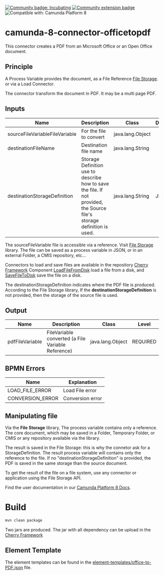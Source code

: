 [![Community badge: Incubating](https://img.shields.io/badge/Lifecycle-Incubating-blue)](https://github.com/Camunda-Community-Hub/community/blob/main/extension-lifecycle.md#incubating-)
[![Community extension badge](https://img.shields.io/badge/Community%20Extension-An%20open%20source%20community%20maintained%20project-FF4700)](https://github.com/camunda-community-hub/community)
![Compatible with: Camunda Platform 8](https://img.shields.io/badge/Compatible%20with-Camunda%20Platform%208-0072Ce)


# camunda-8-connector-officetopdf

This connector creates a PDF from an Microsoft Office or an Open Office document.

## Principle
A Process Variable provides the document, as a File Reference [File Storage](https://github.com/camunda-community-hub/zebee-cherry-filestorage).
or via a Load Connector.

The connector transform the document in PDF. It may be a multi page PDF.

## Inputs
| Name                           | Description                                                                                                         | Class             | Default | Level     |
|--------------------------------|---------------------------------------------------------------------------------------------------------------------|-------------------|---------|-----------|
| sourceFileVariableFileVariable | For the file to convert                                                                                             | java.lang.Object  |         | REQUIRED  |
| destinationFileName            | Destination file name                                                                                               | java.lang.String  |         | REQUIRED  |
| destinationStorageDefinition   | Storage Definition use to describe how to save the file. If not provided, the Source file's storage definition is used. | java.lang.String  | JSON    | OPTIONAL  |


The sourceFileVariable file is accessible via a reference. Visit [File Storage](https://github.com/camunda-community-hub/zebee-cherry-filestorage) library.
The file can be saved as a process variable in JSON, or in an external Folder, a CMIS repository, etc...

Connectors to load and save files are available in the repository [Cherry Framework](https://github.com/camunda-community-hub/zeebe-cherry-framework)
Component [LoadFileFromDisk](https://github.com/camunda-community-hub/zeebe-cherry-framework/tree/main/src/main/java/io/camunda/cherry/files/LoadFileFromDiskWorker.java)
load a file from a disk, and [SaveFileToDisk](https://github.com/camunda-community-hub/zeebe-cherry-framework/tree/main/src/main/java/io/camunda/cherry/files/SaveFileToDiskWorker.java) save the file on a disk.

The destinationStorageDefinition indicates where the PDF file is produced. According to the File Storage library,
If the **destinationStorageDefinition** is not provided, then the storage of the source file is used. 


## Output
| Name             | Description                                         | Class             | Level    |
|------------------|-----------------------------------------------------|-------------------|----------|
| pdfFileVariable  | FileVariable converted (a File Variable Reference)  | java.lang.Object  | REQUIRED |

## BPMN Errors
| Name             | Explanation       |
|------------------|-------------------|
| LOAD_FILE_ERROR  | Load File error   |
| CONVERSION_ERROR | Conversion error  | 


## Manipulating file

Via the **File Storage** library, The process variable contains only a reference. 
The core document, which may be saved in a Folder, Temporary Folder, or CMIS or any repository available via the library.

The result is saved in the File Storage: this is why the connetor ask for a StorageDefinition. 
The result process variable will contains only the reference to the file. If no "destinationStorageDefinition"
is provided, the PDF is saved in the same storage than the source document. 

To get the result of the file on a file system, use any connector or application using the File Storage API.

Find the user documentation in our [Camunda Platform 8 Docs](https://docs.camunda.io/docs/components/integration-framework/connectors/out-of-the-box-connectors/slack/).

# Build

```bash
mvn clean package
```

Two jars are produced. The jar with all dependency can be upload in the [Cherry Framework](https://github.com/camunda-community-hub/zeebe-cherry-framework)

## Element Template

The element templates can be found in the [element-templates/office-to-PDF.json](element-templates/office-to-PDF.json) file.